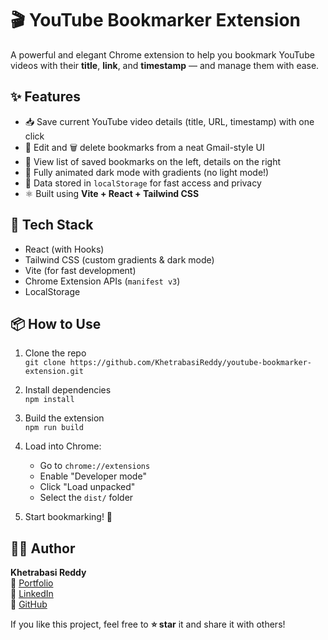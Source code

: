 # 🎬 YouTube Bookmarker Extension

A powerful and elegant Chrome extension to help you bookmark YouTube videos with their **title**, **link**, and **timestamp** — and manage them with ease.

## ✨ Features

- 📥 Save current YouTube video details (title, URL, timestamp) with one click
- 📝 Edit and 🗑️ delete bookmarks from a neat Gmail-style UI
- 🧭 View list of saved bookmarks on the left, details on the right
- 🌌 Fully animated dark mode with gradients (no light mode!)
- 🔐 Data stored in `localStorage` for fast access and privacy
- ⚛️ Built using **Vite + React + Tailwind CSS**

## 🚀 Tech Stack

- React (with Hooks)
- Tailwind CSS (custom gradients & dark mode)
- Vite (for fast development)
- Chrome Extension APIs (`manifest v3`)
- LocalStorage

## 📦 How to Use

1. Clone the repo  
   `git clone https://github.com/KhetrabasiReddy/youtube-bookmarker-extension.git`

2. Install dependencies  
   `npm install`

3. Build the extension  
   `npm run build`

4. Load into Chrome:
   - Go to `chrome://extensions`
   - Enable "Developer mode"
   - Click "Load unpacked"
   - Select the `dist/` folder

5. Start bookmarking! 🎉

## 🙋‍♂️ Author

**Khetrabasi Reddy**  
📌 [Portfolio](https://reddy-khetrabasi-portfolio.vercel.app/)  
🔗 [LinkedIn](https://www.linkedin.com/in/khetrabasi-reddy-b0ba77224/)  
🐙 [GitHub](https://github.com/KhetrabasiReddy)

If you like this project, feel free to **⭐ star** it and share it with others!

